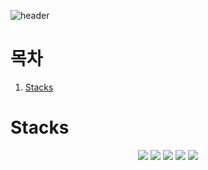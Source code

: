 ![header](https://capsule-render.vercel.app/api?type=waving&color=auto&height=300&section=header&text=Model&fontSize=90&animation=fadeIn&fontAlignY=38&desc=프로젝트에%20사용된%20모델에%20관하여%20다룹니다!&descAlignY=51&descAlign=62)

# 목차

1. [Stacks](#Stacks)

# Stacks
 <div align=center> <img src="https://img.shields.io/badge/python-3776AB?style=flat&logo=Python&logoColor=white"/> <img src="https://img.shields.io/badge/pytorch-EE4C2C?style=flat&logo=PyTorch&logoColor=white"/> <img src="https://img.shields.io/badge/docker-2496ED?style=flat&logo=Docker&logoColor=white"/> <img src="https://img.shields.io/badge/git-F05032?style=flat&logo=git&logoColor=white"/> <img src="https://img.shields.io/badge/github-181717?style=flat&logo=git&logoColor=white"/> </div>
